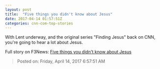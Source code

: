 ```yaml
---
layout: post
title:  "Five things you didn't know about Jesus"
date: 2017-04-14 01:57:51Z
categories: cnn-com-top-stories
---
```


With Lent underway, and the original series "Finding Jesus" back on CNN, you're going to hear a lot about Jesus.


Full story on F3News: [Five things you didn't know about Jesus](http://www.f3nws.com/n/4CADNG)

> Posted on: Friday, April 14, 2017 6:57:51 AM
